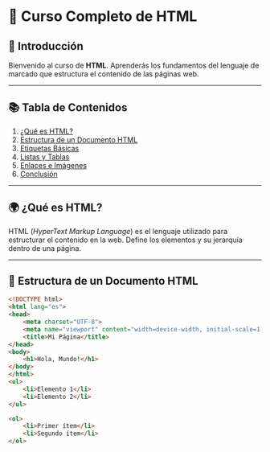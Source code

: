 # 📖 Curso Completo de HTML

## 📌 Introducción
Bienvenido al curso de **HTML**. Aprenderás los fundamentos del lenguaje de marcado que estructura el contenido de las páginas web.

---

## 📚 Tabla de Contenidos

1. [¿Qué es HTML?](#qué-es-html)
2. [Estructura de un Documento HTML](#estructura-de-un-documento-html)
3. [Etiquetas Básicas](#etiquetas-básicas)
4. [Listas y Tablas](#listas-y-tablas)
5. [Enlaces e Imágenes](#enlaces-e-imágenes)
6. [Conclusión](#conclusión)

---

## 🌍 ¿Qué es HTML?
HTML (*HyperText Markup Language*) es el lenguaje utilizado para estructurar el contenido en la web. Define los elementos y su jerarquía dentro de una página.

---

## 📖 Estructura de un Documento HTML
```html
<!DOCTYPE html>
<html lang="es">
<head>
    <meta charset="UTF-8">
    <meta name="viewport" content="width=device-width, initial-scale=1.0">
    <title>Mi Página</title>
</head>
<body>
    <h1>Hola, Mundo!</h1>
</body>
</html>
<ul>
    <li>Elemento 1</li>
    <li>Elemento 2</li>
</ul>

<ol>
    <li>Primer ítem</li>
    <li>Segundo ítem</li>
</ol>
